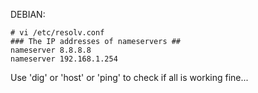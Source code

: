 DEBIAN:
```
# vi /etc/resolv.conf 
### The IP addresses of nameservers ##
nameserver 8.8.8.8
nameserver 192.168.1.254
```    
Use 'dig' or 'host' or 'ping' to check if all is working fine...

